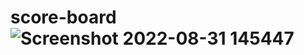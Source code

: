 # score-board![Screenshot 2022-08-31 145447](https://user-images.githubusercontent.com/89745621/187651777-95dfbf7a-0feb-44ba-aa85-65862685d60d.png)
